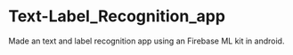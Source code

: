 # Text-Label_Recognition_app
Made an text and label recognition app using an Firebase ML kit in android.

